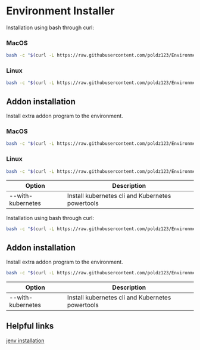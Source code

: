 # Environment Installer

Installation using bash through curl:

### MacOS
```bash
bash -c "$(curl -L https://raw.githubusercontent.com/poldz123/EnvironmentInstaller/master/mac/install.sh)"
```

### Linux
```bash
bash -c "$(curl -L https://raw.githubusercontent.com/poldz123/EnvironmentInstaller/master/linux/install.sh)"
```

## Addon installation

Install extra addon program to the environment.

### MacOS
```bash
bash -c "$(curl -L https://raw.githubusercontent.com/poldz123/EnvironmentInstaller/master/mac/install.sh)" --options-go-here
```

### Linux
```bash
bash -c "$(curl -L https://raw.githubusercontent.com/poldz123/EnvironmentInstaller/master/mac/install.sh)" --options-go-here
```

| Option | Description  |
|--------|---|
| --with-kubernetes | Install kubernetes cli and Kubernetes powertools |# Environment Installer

Installation using bash through curl:

```bash
bash -c "$(curl -L https://raw.githubusercontent.com/poldz123/EnvironmentInstaller/master/mac/install.sh)"
```

## Addon installation

Install extra addon program to the environment.

```bash
bash -c "$(curl -L https://raw.githubusercontent.com/poldz123/EnvironmentInstaller/master/mac/install.sh)" --options-go-here
```

| Option | Description  |
|--------|---|
| --with-kubernetes | Install kubernetes cli and Kubernetes powertools |

## Helpful links
[jenv installation](https://stackoverflow.com/questions/66579113/how-to-change-java-version-in-mac-os)
